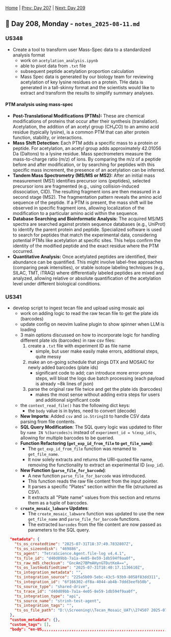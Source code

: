 [Home](../../main.md) | [Prev: Day 207](notes_2025-08-08.md) | [Next: Day 209](./notes_2025-08-12.md)

## 📝 Day 208, Monday - `notes_2025-08-11.md`

### US348
- Create a tool to transform user Mass-Spec data to a standardized analysis format
    * work on `acetylation_analysis.ipynb`
    * able to pivot data from `.txt` file
    * subsequent peptide acetylation proportion calculation
    * Mass Spec data is generated by our biology team for reviewing acetylation of key lysine residues on a protein.  THe data is generated in a tall-skinny format and the scientists would like to extract and transform the results to simplify summary analyses.  

#### PTM analysis using mass-spec
*   **Post-Translational Modifications (PTMs):** These are chemical modifications of proteins that occur after their synthesis (translation). Acetylation, the addition of an acetyl group (CH₃CO) to an amino acid residue (typically lysine), is a common PTM that can alter protein function, stability, or interactions.
*   **Mass Shift Detection:** Each PTM adds a specific mass to a protein or peptide. For acetylation, an acetyl group adds approximately 42.01056 Da (Daltons) to a lysine residue. Mass spectrometers measure the mass-to-charge ratio (m/z) of ions. By comparing the m/z of a peptide before and after modification, or by searching for peptides with this specific mass increment, the presence of an acetylation can be inferred.
*   **Tandem Mass Spectrometry (MS/MS or MS2):** After an initial mass measurement (MS1) identifies precursor ions (peptides), selected precursor ions are fragmented (e.g., using collision-induced dissociation, CID). The resulting fragment ions are then measured in a second stage (MS2). The fragmentation pattern reveals the amino acid sequence of the peptide. If a PTM is present, the mass shift will be observed in specific fragment ions, allowing localization of the modification to a particular amino acid within the sequence.
*   **Database Searching and Bioinformatic Analysis:** The acquired MS/MS spectra are searched against protein sequence databases (e.g., UniProt) to identify the parent protein and peptide. Specialized software is used to search for peptides that match the experimental data, considering potential PTMs like acetylation at specific sites. This helps confirm the identity of the modified peptide and the exact residue where the PTM occurred.
*   **Quantitative Analysis:** Once acetylated peptides are identified, their abundance can be quantified. This might involve label-free approaches (comparing peak intensities), or stable isotope labeling techniques (e.g., SILAC, TMT, iTRAQ) where differentially labeled peptides are mixed and analyzed, allowing relative or absolute quantification of the acetylation level under different biological conditions.

### US341
- develop script to ingest tecan file and upload using mosaic api
    * work on adding logic to read the raw tecan file to get the plate ids (barcodes)
    * update config on neovim lualine plugin to show spinner when LLM is loading
    * 3 main options discussed on how to incorporate logic for handling different plate ids (barcodes) in raw csv files:
        1. create a `.txt` file with experiment ID as file name
            * simple, but user make easily make errors, additional steps, quite messy
        2. make an on-going schedule that pings DTX and MOSAIC for newly added barcodes (plate ids)
            * significant code to add; can introduce more error-prone steps, will bloat the logs due batch processing (each payload is already ~8k lines of json)
        3. parse the original raw file twice and get the plate ids (barcodes) 
            * makes the most sense without adding extra steps for users and additional significant code
    * the `context_read_file()` has the following dict keys:
        * the `body` value is in bytes, need to convert (decode)
    *   **New Imports**: Added `csv` and `io.StringIO` to handle CSV data parsing from file contents.
    *   **SQL Query Modification**: The SQL query logic was updated to filter by `name IN %(barcodes)s` instead of `experiment_id = %(exp_id)s`, allowing for multiple barcodes to be queried.
    *   **Function Refactoring (`get_exp_id_from_file` to `get_file_name`)**:
        *   The `get_exp_id_from_file` function was renamed to `get_file_name`.
        *   It now solely extracts and returns the URI-quoted file name, removing the functionality to extract an experimental ID (`exp_id`).
    *   **New Function (`parse_file_for_barcode`)**:
        *   A new function `parse_file_for_barcode` was introduced.
        *   This function reads the raw file content from the input pointer.
        *   It parses a specific "Plates" section within the file (structured as CSV).
        *   It extracts all "Plate name" values from this section and returns them as a tuple of barcodes.
    *   **`create_mosaic_labware` Updates**:
        *   The `create_mosaic_labware` function was updated to use the new `get_file_name` and `parse_file_for_barcode` functions.
        *   The extracted `barcodes` from the file content are now passed as parameters to the SQL query.

```json
  "metadata": {
    "ts_os_createdtime": "2025-07-31T18:37:49.7832807Z",
    "ts_os_sizeondisk": "469886",
    "ts_agent": "TetraScience.Agent.file-log v4.4.1",
    "ts_file_id": "d40d09bb-7a1a-4e05-8e59-1db594f9aa0f",
    "ts_raw_md5_checksum": "GncAm27BPmAHynGTDutKeA==",
    "ts_os_lastmodifiedtime": "2025-07-31T18:40:17.1136610Z",
    "ts_integration_metadata": "",
    "ts_integration_source": "225a5b09-5ebc-43c5-93b9-8058f83dd311",
    "ts_integration_id": "6f166302-df8a-4044-ab4b-7ddd3eefb50b",
    "ts_source_type": "shared-drive",
    "ts_trace_id": "d40d09bb-7a1a-4e05-8e59-1db594f9aa0f",
    "ts_integration_type": "api",
    "ts_source_name": "strinh-test-agent",
    "ts_integration_tags": "",
    "ts_os_file_path": "D:\\Screening\\Tecan_Mosaic_UAT\\274507 2025-07-24 1323.csv"
  },
  "custom_metadata": {},
  "custom_tags": [],
  "body": "en-US,,,,,,,,,,,,,,,,,,,,,,,,,,,,,,,,,,,,,,,,,,,,,,,,,,,,,,,,,,,,,,,,,,,,\r\nSummary,,,,,,,,,,,,,,,,,,,,,,,,,,,,,,,,,,,,,,,,,,,,,,,,,,,,,,,,,,,,,,,,,,,,\r\nProtocol,C:\\Users\\AmyCrossan\\Prelude Therapeutics\\Tecan D300e - Documents\\Compound"
```
